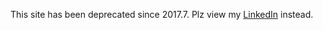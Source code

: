 This site has been deprecated since 2017.7.
Plz view my [LinkedIn](https://linkedin.com/in/wendyyuchensun) instead.
